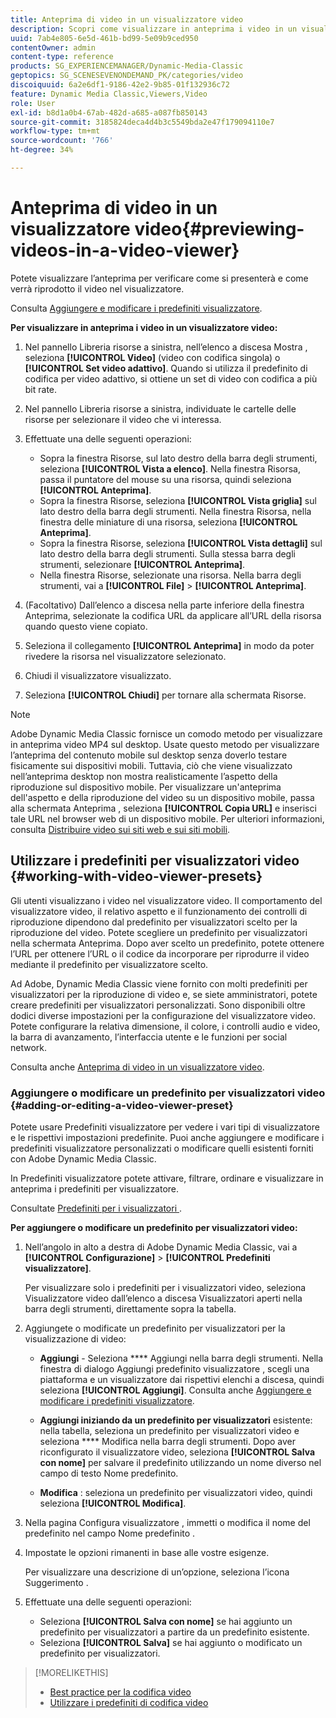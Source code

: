 ```yaml
---
title: Anteprima di video in un visualizzatore video
description: Scopri come visualizzare in anteprima i video in un visualizzatore video.
uuid: 7ab4e805-6e5d-461b-bd99-5e09b9ced950
contentOwner: admin
content-type: reference
products: SG_EXPERIENCEMANAGER/Dynamic-Media-Classic
geptopics: SG_SCENESEVENONDEMAND_PK/categories/video
discoiquuid: 6a2e6df1-9186-42e2-9b85-01f132936c72
feature: Dynamic Media Classic,Viewers,Video
role: User
exl-id: b8d1a0b4-67ab-482d-a685-a087fb850143
source-git-commit: 3185824deca4d4b3c5549bda2e47f179094110e7
workflow-type: tm+mt
source-wordcount: '766'
ht-degree: 34%

---
```


# Anteprima di video in un visualizzatore video{#previewing-videos-in-a-video-viewer}

Potete visualizzare l’anteprima per verificare come si presenterà e come verrà riprodotto il video nel visualizzatore.

Consulta [Aggiungere e modificare i predefiniti visualizzatore](application-setup.md#adding_and_editing_viewer_presets).

**Per visualizzare in anteprima i video in un visualizzatore video:**

1. Nel pannello Libreria risorse a sinistra, nell’elenco a discesa Mostra , seleziona **[!UICONTROL Video]** (video con codifica singola) o **[!UICONTROL Set video adattivo]**. Quando si utilizza il predefinito di codifica per video adattivo, si ottiene un set di video con codifica a più bit rate.
1. Nel pannello Libreria risorse a sinistra, individuate le cartelle delle risorse per selezionare il video che vi interessa.
1. Effettuate una delle seguenti operazioni:

   * Sopra la finestra Risorse, sul lato destro della barra degli strumenti, seleziona **[!UICONTROL Vista a elenco]**. Nella finestra Risorsa, passa il puntatore del mouse su una risorsa, quindi seleziona **[!UICONTROL Anteprima]**.
   * Sopra la finestra Risorse, seleziona **[!UICONTROL Vista griglia]** sul lato destro della barra degli strumenti. Nella finestra Risorsa, nella finestra delle miniature di una risorsa, seleziona **[!UICONTROL Anteprima]**.
   * Sopra la finestra Risorse, seleziona **[!UICONTROL Vista dettagli]** sul lato destro della barra degli strumenti. Sulla stessa barra degli strumenti, selezionare **[!UICONTROL Anteprima]**.
   * Nella finestra Risorse, selezionate una risorsa. Nella barra degli strumenti, vai a **[!UICONTROL File]** > **[!UICONTROL Anteprima]**.

1. (Facoltativo) Dall’elenco a discesa nella parte inferiore della finestra Anteprima, selezionate la codifica URL da applicare all’URL della risorsa quando questo viene copiato.
1. Seleziona il collegamento **[!UICONTROL Anteprima]** in modo da poter rivedere la risorsa nel visualizzatore selezionato.
1. Chiudi il visualizzatore visualizzato.
1. Seleziona **[!UICONTROL Chiudi]** per tornare alla schermata Risorse.

>[!NOTE]
>
>Adobe Dynamic Media Classic fornisce un comodo metodo per visualizzare in anteprima video MP4 sul desktop. Usate questo metodo per visualizzare l’anteprima del contenuto mobile sul desktop senza doverlo testare fisicamente sui dispositivi mobili. Tuttavia, ciò che viene visualizzato nell’anteprima desktop non mostra realisticamente l’aspetto della riproduzione sul dispositivo mobile. Per visualizzare un&#39;anteprima dell&#39;aspetto e della riproduzione del video su un dispositivo mobile, passa alla schermata Anteprima , seleziona **[!UICONTROL Copia URL]** e inserisci tale URL nel browser web di un dispositivo mobile. Per ulteriori informazioni, consulta [Distribuire video sui siti web e sui siti mobili](deploying-video-websites-mobile-sites.md#deploying_video_to_your_websites_and_mobile_sites).

## Utilizzare i predefiniti per visualizzatori video {#working-with-video-viewer-presets}

Gli utenti visualizzano i video nel visualizzatore video. Il comportamento del visualizzatore video, il relativo aspetto e il funzionamento dei controlli di riproduzione dipendono dal predefinito per visualizzatori scelto per la riproduzione del video. Potete scegliere un predefinito per visualizzatori nella schermata Anteprima. Dopo aver scelto un predefinito, potete ottenere l’URL per ottenere l’URL o il codice da incorporare per riprodurre il video mediante il predefinito per visualizzatore scelto.

Ad Adobe, Dynamic Media Classic viene fornito con molti predefiniti per visualizzatori per la riproduzione di video e, se siete amministratori, potete creare predefiniti per visualizzatori personalizzati. Sono disponibili oltre dodici diverse impostazioni per la configurazione del visualizzatore video. Potete configurare la relativa dimensione, il colore, i controlli audio e video, la barra di avanzamento, l’interfaccia utente e le funzioni per social network.

Consulta anche [Anteprima di video in un visualizzatore video](previewing-videos-video-viewer.md#previewing_videos_in_a_video_viewer).

### Aggiungere o modificare un predefinito per visualizzatori video {#adding-or-editing-a-video-viewer-preset}

Potete usare Predefiniti visualizzatore per vedere i vari tipi di visualizzatore e le rispettivi impostazioni predefinite. Puoi anche aggiungere e modificare i predefiniti visualizzatore personalizzati o modificare quelli esistenti forniti con Adobe Dynamic Media Classic.

In Predefiniti visualizzatore potete attivare, filtrare, ordinare e visualizzare in anteprima i predefiniti per visualizzatore.

Consultate [Predefiniti per i visualizzatori ](application-setup.md#viewer_presets).

**Per aggiungere o modificare un predefinito per visualizzatori video:**

1. Nell’angolo in alto a destra di Adobe Dynamic Media Classic, vai a **[!UICONTROL Configurazione]** > **[!UICONTROL Predefiniti visualizzatore]**.

   Per visualizzare solo i predefiniti per i visualizzatori video, seleziona Visualizzatore video dall’elenco a discesa Visualizzatori aperti nella barra degli strumenti, direttamente sopra la tabella.

1. Aggiungete o modificate un predefinito per visualizzatori per la visualizzazione di video:

   * **Aggiungi**  - Seleziona  **** Aggiungi nella barra degli strumenti. Nella finestra di dialogo Aggiungi predefinito visualizzatore , scegli una piattaforma e un visualizzatore dai rispettivi elenchi a discesa, quindi seleziona **[!UICONTROL Aggiungi]**.
   Consulta anche [Aggiungere e modificare i predefiniti visualizzatore](application-setup.md#adding_and_editing_viewer_presets).

   * **Aggiungi iniziando da un predefinito per visualizzatori**  esistente: nella tabella, seleziona un predefinito per visualizzatori video e seleziona  **** Modifica nella barra degli strumenti.
   Dopo aver riconfigurato il visualizzatore video, seleziona **[!UICONTROL Salva con nome]** per salvare il predefinito utilizzando un nome diverso nel campo di testo Nome predefinito.

   * **Modifica** : seleziona un predefinito per visualizzatori video, quindi seleziona  **[!UICONTROL Modifica]**.



1. Nella pagina Configura visualizzatore , immetti o modifica il nome del predefinito nel campo Nome predefinito .
1. Impostate le opzioni rimanenti in base alle vostre esigenze.

   Per visualizzare una descrizione di un’opzione, seleziona l’icona Suggerimento .

1. Effettuate una delle seguenti operazioni:

   * Seleziona **[!UICONTROL Salva con nome]** se hai aggiunto un predefinito per visualizzatori a partire da un predefinito esistente.
   * Seleziona **[!UICONTROL Salva]** se hai aggiunto o modificato un predefinito per visualizzatori.

>[!MORELIKETHIS]
>
>* [Best practice per la codifica video](uploading-encoding-videos.md#best_practices_for_video_encoding)
>* [Utilizzare i predefiniti di codifica video](uploading-encoding-videos.md#working_with_video_encoding_presets)

